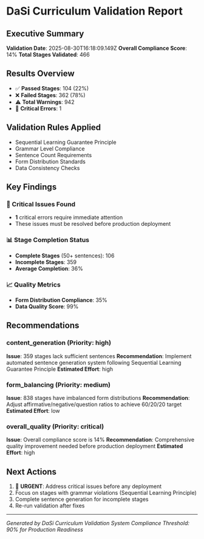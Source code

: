 # DaSi Curriculum Validation Report

## Executive Summary
**Validation Date**: 2025-08-30T16:18:09.149Z
**Overall Compliance Score**: 14%
**Total Stages Validated**: 466

## Results Overview
- ✅ **Passed Stages**: 104 (22%)
- ❌ **Failed Stages**: 362 (78%)
- ⚠️ **Total Warnings**: 942
- 🚨 **Critical Errors**: 1

## Validation Rules Applied
- Sequential Learning Guarantee Principle
- Grammar Level Compliance
- Sentence Count Requirements
- Form Distribution Standards
- Data Consistency Checks

## Key Findings

### 🚨 Critical Issues Found
- **1** critical errors require immediate attention
- These issues must be resolved before production deployment


### 📊 Stage Completion Status
- **Complete Stages** (50+ sentences): 106
- **Incomplete Stages**: 359
- **Average Completion**: 36%

### 📈 Quality Metrics
- **Form Distribution Compliance**: 35%
- **Data Quality Score**: 99%

## Recommendations

### content_generation (Priority: high)
**Issue**: 359 stages lack sufficient sentences
**Recommendation**: Implement automated sentence generation system following Sequential Learning Guarantee Principle
**Estimated Effort**: high


### form_balancing (Priority: medium)
**Issue**: 838 stages have imbalanced form distributions
**Recommendation**: Adjust affirmative/negative/question ratios to achieve 60/20/20 target
**Estimated Effort**: low


### overall_quality (Priority: critical)
**Issue**: Overall compliance score is 14%
**Recommendation**: Comprehensive quality improvement needed before production deployment
**Estimated Effort**: high


## Next Actions

1. 🚨 **URGENT**: Address critical issues before any deployment
2. Focus on stages with grammar violations (Sequential Learning Principle)
3. Complete sentence generation for incomplete stages
4. Re-run validation after fixes


---
*Generated by DaSi Curriculum Validation System*
*Compliance Threshold: 90% for Production Readiness*
